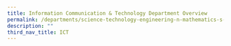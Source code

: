```yaml
---
title: Information Communication & Technology Department Overview
permalink: /departments/science-technology-engineering-n-mathematics-s-t-e-m/ict/ict-department-overview
description: ""
third_nav_title: ICT
---
```

